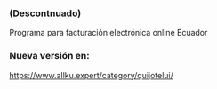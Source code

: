 ### (Descontnuado)
Programa para facturación electrónica online Ecuador 

### Nueva versión en:

https://www.allku.expert/category/quijotelui/
